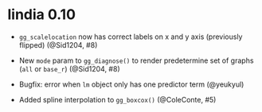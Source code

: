 # lindia 0.10

* `gg_scalelocation` now has correct labels on x and y axis (previously flipped) (@Sid1204, #8)

* New `mode` param to `gg_diagnose()` to render predetermine set of graphs (`all` or `base_r`) (@Sid1204, #8)

* Bugfix: error when `lm` object only has one predictor term (@yeukyul)

* Added spline interpolation to `gg_boxcox()` (@ColeConte, #5)